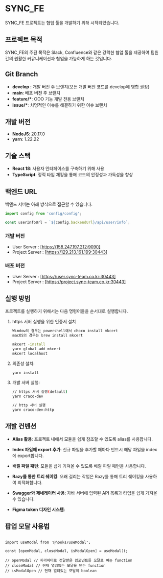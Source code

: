 # SYNC_FE

SYNC_FE 프로젝트는 협업 툴을 개발하기 위해 시작되었습니다.

## 프로젝트 목적

SYNC_FE의 주된 목적은 Slack, Confluence와 같은 강력한 협업 툴을 제공하여 팀원 간의 원활한 커뮤니케이션과 협업을 가능하게 하는 것입니다.

## Git Branch

- **develop** : 개발 버전 주 브랜치(모든 개발 버전 코드를 develop에 병합 권장)
- **main**: 배포 버전 주 브랜치
- **feature/\***: OOO 기능 개발 전용 브랜치
- **issue/\***: 치명적인 이슈를 해결하기 위한 이슈 브랜치

## 개발 버전

- **NodeJS**: 20.17.0
- **yarn**: 1.22.22

## 기술 스택

- **React 18**: 사용자 인터페이스를 구축하기 위해 사용
- **TypeScript**: 정적 타입 체킹을 통해 코드의 안정성과 가독성을 향상

## 백엔드 URL

백엔드 서버는 아래 방식으로 접근할 수 있습니다.

```javascript
import config from 'config/config';

const userInfoUrl = `${config.backendUrl}/api/user/info`;
```

### 개발 버전

- User Server : [https://158.247.197.212:9090]
- Project Server : [https://129.213.161.199:30443]

### 배포 버전

- User Server : [https://user.sync-team.co.kr:30443]
- Project Server : [https://project.sync-team.co.kr:30443]

## 실행 방법

프로젝트를 실행하기 위해서는 다음 명령어들을 순서대로 실행합니다.

1. https 서버 실행을 위한 인증서 설치

   ```sh
   Window의 경우는 powershell에서 choco install mkcert
   macOS의 경우는 brew install mkcert

   mkcert -install
   yarn global add mkcert
   mkcert localhost
   ```

2. 의존성 설치:

   ```sh
   yarn install
   ```

3. 개발 서버 실행:

   ```sh
   // https 서버 실행(default)
   yarn craco-dev

   // http 서버 실행
   yarn craco-dev:http
   ```

## 개발 컨벤션

- **Alias 활용**: 프로젝트 내에서 모듈을 쉽게 참조할 수 있도록 alias를 사용합니다.
- **Index 파일에 export 추가**: 신규 파일을 추가할 때마다 반드시 해당 파일을 index에 export합니다.
- **배럴 파일 패턴**: 모듈을 쉽게 가져올 수 있도록 배럴 파일 패턴을 사용합니다.
- **Razy를 통한 트리 쉐이킹**: 오래 걸리는 작업은 Razy를 통해 트리 쉐이킹을 사용하여 최적화합니다.

- **Swagger와 제네레이터 사용**: 자바 서버에 입력된 API 목록과 타입을 쉽게 가져올 수 있습니다.

* **Figma token 디자인 시스템**:

## 팝업 모달 사용법

```

import useModal from '@hooks/useModal';

const [openModal, closeModal, isModalOpen] = useModal();

// openModal // 파라미터로 전달받은 컴포넌트를 모달로 여는 function
// closeModal // 현재 열려있는 모달을 닫는 function
// isModalOpen // 현재 열려있는 모달의 boolean

```
